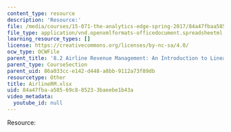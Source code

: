 ```yaml
---
content_type: resource
description: 'Resource:'
file: /media/courses/15-071-the-analytics-edge-spring-2017/84a47fbaa58569c885233baeebe1b43a_AirlineRM.xlsx
file_type: application/vnd.openxmlformats-officedocument.spreadsheetml.sheet
learning_resource_types: []
license: https://creativecommons.org/licenses/by-nc-sa/4.0/
ocw_type: OCWFile
parent_title: '8.2 Airline Revenue Management: An Introduction to Linear Optimization '
parent_type: CourseSection
parent_uid: 86a033cc-e142-d448-a8bb-9112a73f89db
resourcetype: Other
title: AirlineRM.xlsx
uid: 84a47fba-a585-69c8-8523-3baeebe1b43a
video_metadata:
  youtube_id: null
---
```

Resource: